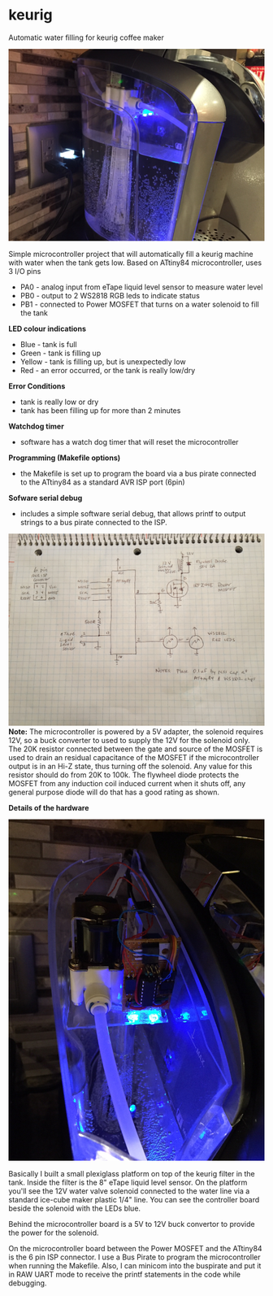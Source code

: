 # keurig
Automatic water filling for keurig coffee maker

![Alt Text](photo2.jpg)

Simple microcontroller project that will automatically fill a keurig machine
with water when the tank gets low.  Based on ATtiny84 microcontroller, uses
3 I/O pins

- PA0 - analog input from eTape liquid level sensor to measure water level
- PB0 - output to 2 WS2818 RGB leds to indicate status
- PB1 - connected to Power MOSFET that turns on a water solenoid to fill the tank

**LED colour indications**

- Blue - tank is full
- Green - tank is filling up
- Yellow - tank is filling up, but is unexpectedly low
- Red - an error occurred, or the tank is really low/dry

**Error Conditions**

- tank is really low or dry
- tank has been filling up for more than 2 minutes

**Watchdog timer**

- software has a watch dog timer that will reset the microcontroller

**Programming (Makefile options)**

- the Makefile is set up to program the board via a bus pirate connected to
the ATtiny84 as a standard AVR ISP port (6pin)

**Sofware serial debug**

- includes a simple software serial debug, that allows printf to output strings
to a bus pirate connected to the ISP.


![Alt text](schematic.jpg?raw=true "Schematic of the controller board")
**Note:** The microcontroller is powered by a 5V adapter, the solenoid 
requires 12V, so a buck converter to used to supply the 12V for the 
solenoid only.  The 20K resistor connected between the gate and source of
the MOSFET is used to drain an residual capacitance of the MOSFET if the
microcontroller output is in an Hi-Z state, thus turning off the solenoid.
Any value for this resistor should do from 20K to 100k.  The flywheel diode
protects the MOSFET from any induction coil induced current when it shuts
off, any general purpose diode will do that has a good rating as shown.

**Details of the hardware**

![Alt Text](photo.jpg)

Basically I built a small plexiglass platform on top of the keurig filter 
in the tank.  Inside the filter is the 8" eTape liquid level sensor.  On 
the platform you'll see the 12V water valve solenoid connected to the 
water line via a standard ice-cube maker plastic 1/4" line.  You can
see the controller board beside the solenoid with the LEDs blue.

Behind the microcontroller board is a 5V to 12V buck convertor to provide
the power for the solenoid.

On the microcontroller board between the Power MOSFET and the ATtiny84 is
the 6 pin ISP connector.  I use a Bus Pirate to program the microcontroller 
when running the Makefile.  Also, I can minicom into the buspirate and put
it in RAW UART mode to receive the printf statements in the code while
debugging.

